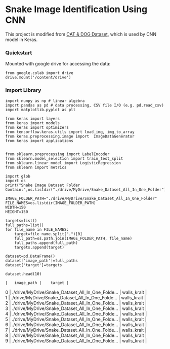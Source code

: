 # Snake Image Identification Using CNN
This project is modified from [CAT & DOG Dataset](https://www.kaggle.com/code/serkanpeldek/keras-cnn-transfer-learnings-on-cats-dogs-dataset), which is used by CNN model in Keras.

### Quickstart
Mounted with google drive for accessing the data: 

```
from google.colab import drive
drive.mount('/content/drive')
```


### Import Library
```
import numpy as np # linear algebra
import pandas as pd # data processing, CSV file I/O (e.g. pd.read_csv)
import matplotlib.pyplot as plt

from keras import layers
from keras import models
from keras import optimizers
from tensorflow.keras.utils import load_img, img_to_array
from keras.preprocessing.image import  ImageDataGenerator
from keras import applications


from sklearn.preprocessing import LabelEncoder
from sklearn.model_selection import train_test_split
from sklearn.linear_model import LogisticRegression
from sklearn import metrics

import glob
import os
print("Snake Image Dataset Folder Contain:",os.listdir("./drive/MyDrive/Snake_Dataset_All_In_One_Folder"))
```

```
IMAGE_FOLDER_PATH="./drive/MyDrive/Snake_Dataset_All_In_One_Folder"
FILE_NAMES=os.listdir(IMAGE_FOLDER_PATH)
WIDTH=150
HEIGHT=150
```


```
targets=list()
full_paths=list()
for file_name in FILE_NAMES:
    target=file_name.split(".")[0]
    full_path=os.path.join(IMAGE_FOLDER_PATH, file_name)
    full_paths.append(full_path)
    targets.append(target)

dataset=pd.DataFrame()
dataset['image_path']=full_paths
dataset['target']=targets

dataset.head(10)
```

    |	image_path |	target |
0   |  	./drive/MyDrive/Snake_Dataset_All_In_One_Folde...   |  		walls_krait   |  	
1   |  	./drive/MyDrive/Snake_Dataset_All_In_One_Folde...   |  		walls_krait   |  	
2   |  	./drive/MyDrive/Snake_Dataset_All_In_One_Folde...   |  		walls_krait   |  	
3   |  	./drive/MyDrive/Snake_Dataset_All_In_One_Folde...   |  		walls_krait   |  	
4   |  	./drive/MyDrive/Snake_Dataset_All_In_One_Folde...   |  		walls_krait   |  	
5   |  	./drive/MyDrive/Snake_Dataset_All_In_One_Folde...   |  		walls_krait   |  	
6   |  	./drive/MyDrive/Snake_Dataset_All_In_One_Folde...   |  		walls_krait   |  	
7   |  	./drive/MyDrive/Snake_Dataset_All_In_One_Folde...   |  		walls_krait   |  	
8   |  	./drive/MyDrive/Snake_Dataset_All_In_One_Folde...   |  		walls_krait   |  	
9   |  	./drive/MyDrive/Snake_Dataset_All_In_One_Folde...   |  		walls_krait   |  	







<!-- 


```

```


```

```


```

``` -->